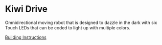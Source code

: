 # Kiwi Drive

Omnidirectional moving robot that is designed to dazzle in the dark with six Touch LEDs that can be coded to light up with multiple colors.

[Building Instructions](https://content.vexrobotics.com/vexiq/pdf/228-2500-760_web-20150901.pdf)
